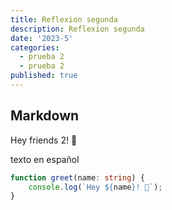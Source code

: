 ```yaml
---
title: Reflexion segunda
description: Reflexion segunda
date: '2023-5'
categories:
  - prueba 2
  - prueba 2
published: true
---
```


## Markdown

Hey friends 2! 👋

texto en español

```ts
function greet(name: string) {
	console.log(`Hey ${name}! 👋`);
}
```
